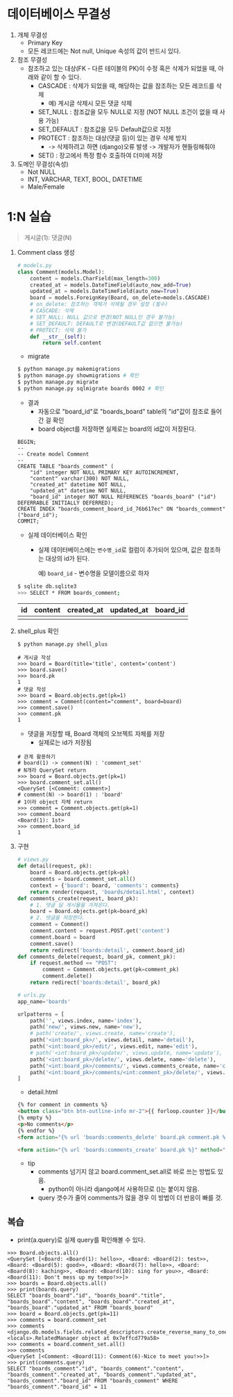 # 데이터베이스 무결성

1. 개체 무결성
   * Primary Key
   * 모든 레코드에는 Not null, Unique 속성의 값이 반드시 있다.
2. 참조 무결성
   * 참조하고 있는 대상(FK - 다른 테이블의 PK)이 수정 혹은 삭제가 되었을 때, 아래와 같이 할 수 있다.
     * CASCADE : 삭제가 되었을 때, 해당하는 값을 참조하는 모든 레코드를 삭제
       * 예) 게시글 삭제시 모든 댓글 삭제
     * SET_NULL : 참조값을 모두 NULL로 지정 (NOT NULL 조건이 없을 때 사용 가능)
     * SET_DEFAULT : 참조값을 모두 Default값으로 지정
     * PROTECT : 참조하는 대상(댓글 등)이 있는 경우 삭제 방지
       * -> 삭제하려고 하면 (django)오류 발생 -> 개발자가 핸들링해줘야
     * SET() : 장고에서 특정 함수 호출하여 더미에 저장
3. 도메인 무결성(속성)
   * Not NULL
   * INT, VARCHAR, TEXT, BOOL, DATETIME
   * Male/Female

# 1:N 실습

> 게시글(1): 댓글(N)

1. Comment class 생성

   ```python
   # models.py
   class Comment(models.Model):
       content = models.CharField(max_length=300)
       created_at = models.DateTimeField(auto_now_add=True)
       updated_at = models.DateTimeField(auto_now=True)
       board = models.ForeignKey(Board, on_delete=models.CASCADE)
       # on_delete: 참조하는 객체가 삭제될 경우 설정 (필수)
       # CASCADE: 삭제
       # SET_NULL: NULL 값으로 변경(NOT NULL인 경우 불가능)
       # SET_DEFAULT: DEFAULT로 변경(DEFAULT값 없으면 불가능)
       # PROTECT: 삭제 불가
       def __str__(self):
           return self.content
   ```

   * migrate

   ```bash
   $ python manage.py makemigrations
   $ python manage.py showmigrations # 확인
   $ python manage.py migrate
   $ python manage.py sqlmigrate boards 0002 # 확인
   ```

   * 결과
     * 자동으로 "board_id"로 "boards_board" table의 "id"값이 참조로 들어간 걸 확인
     * board object를 저장하면 실제로는 board의 id값이 저장된다.

   ```sqlite
   BEGIN;
   --
   -- Create model Comment
   --
   CREATE TABLE "boards_comment" (
       "id" integer NOT NULL PRIMARY KEY AUTOINCREMENT, 
       "content" varchar(300) NOT NULL, 
       "created_at" datetime NOT NULL, 
       "updated_at" datetime NOT NULL, 
       "board_id" integer NOT NULL REFERENCES "boards_board" ("id") DEFERRABLE INITIALLY DEFERRED);
   CREATE INDEX "boards_comment_board_id_76b617ec" ON "boards_comment" ("board_id");
   COMMIT;
   ```

   * 실제 데이터베이스 확인

     * 실제 데이터베이스에는 `변수명_id`로 컬럼이 추가되어 있으며, 값은 참조하는 대상의 id가 된다.

       예) `board_id` - 변수명을 모델이름으로 하자

   ```bash
   $ sqlite db.sqlite3
   >>> SELECT * FROM boards_comment;
   ```

   | id   | content | created_at | updated_at | **board_id** |
   | ---- | ------- | ---------- | ---------- | ------------ |
   |      |         |            |            |              |

2. shell_plus 확인

   ```bash
   $ python manage.py shell_plus
   ```

   ```shell
   # 게시글 작성
   >>> board = Board(title='title', content='content')
   >>> board.save()
   >>> board.pk
   1
   # 댓글 작성
   >>> board = Board.objects.get(pk=1)
   >>> comment = Comment(content="comment", board=board)
   >>> comment.save()
   >>> comment.pk
   1
   ```

   * 댓글을 저장할 때, Board 객체의 오브젝트 자체를 저장
     * 실제로는 id가 저장됨

   ```shell
   # 관계 활용하기
   # board(1) -> comment(N) : 'comment_set'
   # N개라 QuerySet return
   >>> board = Board.objects.get(pk=1)
   >>> board.comment_set.all()
   <QuerySet [<Comment: comment>]
   # comment(N) -> board(1) : 'board'
   # 1이라 object 자체 return
   >>> comment = Comment.objects.get(pk=1)
   >>> comment.board
   <Board(1): 1st>
   >>> comment.board_id
   1
   ```

3. 구현

   ```python
   # views.py
   def detail(request, pk):
       board = Board.objects.get(pk=pk)
       comments = board.comment_set.all()
       context = {'board': board, 'comments': comments}
       return render(request, 'boards/detail.html', context)
   def comments_create(request, board_pk):
       # 1. 댓글 달 게시물을 가져온다.
       board = Board.objects.get(pk=board_pk)
       # 2. 댓글을 저장한다.
       comment = Comment()
       comment.content = request.POST.get('content')
       comment.board = board
       comment.save()
       return redirect('boards:detail', comment.board_id)
   def comments_delete(request, board_pk, comment_pk):
       if request.method == "POST":
           comment = Comment.objects.get(pk=comment_pk)
           comment.delete()
       return redirect('boards:detail', board_pk)
   ```

   ```python
   # urls.py
   app_name='boards'
   
   urlpatterns = [
       path('', views.index, name='index'),
       path('new/', views.new, name='new'),
       # path('create/', views.create, name='create'),
       path('<int:board_pk>/', views.detail, name='detail'),
       path('<int:board_pk>/edit/', views.edit, name='edit'),
       # path('<int:board_pk>/update/', views.update, name='update'),
       path('<int:board_pk>/delete/', views.delete, name='delete'),
       path('<int:board_pk>/comments/', views.comments_create, name='comments_create'),
       path('<int:board_pk>/comments/<int:comment_pk>/delete/', views.comments_delete, name="comments_delete"),
   ]
   ```

   * detail.html

   ```html
   {% for comment in comments %}
   <button class="btn btn-outline-info mr-2">{{ forloop.counter }}</button> {{ comment.content }}
   {% empty %}
   <p>No comments</p>
   {% endfor %}
   <form action="{% url 'boards:comments_delete' board.pk comment.pk %}" method="POST" onsubmit="return confirm('Delete?')">
       
   <form action="{% url 'boards:comments_create' board.pk %}" method="POST">
   ```

   * tip
     * comments 넘기지 않고 board.comment_set.all로 바로 쓰는 방법도 있음.
       * python이 아니라 django에서 사용하므로 ()는 붙이지 않음.
     * query 갯수가 줄어 comments가 많을 경우 이 방법이 더 반응이 빠를 것.


## 복습

* print(a.query)로 실제 query를 확인해볼 수 있다.

```shell
>>> Board.objects.all()
<QuerySet [<Board: <Board(1): hello>>, <Board: <Board(2): test>>, <Board: <Board(5): good>>, <Board: <Board(7): hello>>, <Board: <Board(8): kaching>>, <Board: <Board(10): sing for you>>, <Board: <Board(11): Don't mess up my tempo!>>]>
>>> boards = Board.objects.all()
>>> print(boards.query)
SELECT "boards_board"."id", "boards_board"."title", "boards_board"."content", "boards_board"."created_at", "boards_board"."updated_at" FROM "boards_board"
>>> board = Board.objects.get(pk=11)
>>> comments = board.comment_set
>>> comments
<django.db.models.fields.related_descriptors.create_reverse_many_to_one_manager.<locals>.RelatedManager object at 0x7effcd779a58>
>>> comments = board.comment_set.all()
>>> comments
<QuerySet [<Comment: <Board(11): Comment(6)-Nice to meet you!>>]>
>>> print(comments.query)
SELECT "boards_comment"."id", "boards_comment"."content", "boards_comment"."created_at", "boards_comment"."updated_at", "boards_comment"."board_id" FROM "boards_comment" WHERE "boards_comment"."board_id" = 11
```

